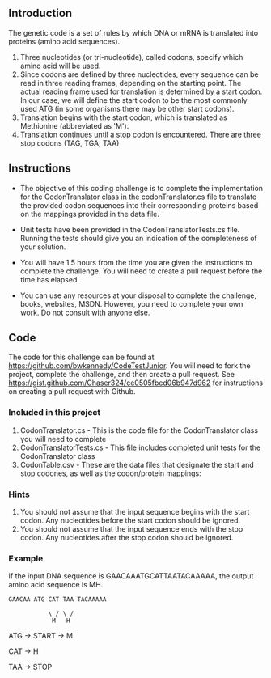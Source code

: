 
## Introduction
The genetic code is a set of rules by which DNA or mRNA is translated into proteins (amino acid sequences).

1. Three nucleotides (or tri-nucleotide), called codons, specify which amino acid will be used.
2. Since codons are defined by three nucleotides, every sequence can be read in three reading frames, depending on the starting point. The actual reading frame used for translation is determined by a start codon. 
In our case, we will define the start codon to be the most commonly used ATG (in some organisms there may be other start codons).
3. Translation begins with the start codon, which is translated as Methionine (abbreviated as 'M').
4. Translation continues until a stop codon is encountered. There are three stop codons (TAG, TGA, TAA)

## Instructions

- The objective of this coding challenge is to complete the implementation for the CodonTranslator class in the codonTranslator.cs file to translate the provided codon sequences into their corresponding proteins based on the mappings provided in the data file.  

- Unit tests have been provided in the CodonTranslatorTests.cs file.  Running the tests should give you an indication of the completeness of your solution. 

- You will have 1.5 hours from the time you are given the instructions to complete the challenge.  You will need to create a pull request before the time has elapsed. 

- You can use any resources at your disposal to complete the challenge, books, websites, MSDN.  However, you need to complete your own work.  Do not consult with anyone else. 

## Code

The code for this challenge can be found at https://github.com/bwkennedy/CodeTestJunior. You will need to fork the project, complete the challenge, and then create a pull request. See https://gist.github.com/Chaser324/ce0505fbed06b947d962 for instructions on creating a pull request with Github.

### Included in this project

1. CodonTranslator.cs - This is the code file for the CodonTranslator class you will need to complete
2. CodonTranslatorTests.cs - This file includes completed unit tests for the CodonTranslator class
3. CodonTable.csv - These are the data files that designate the start and stop codones, as well as the codon/protein mappings:

### Hints

1. You should not assume that the input sequence begins with the start codon. Any nucleotides before the start codon should be ignored.
2. You should not assume that the input sequence ends with the stop codon. Any nucleotides after the stop codon should be ignored.

### Example

If the input DNA sequence is GAACAAATGCATTAATACAAAAA, the output amino acid sequence is MH.

    GAACAA ATG CAT TAA TACAAAAA

               \ / \ /
                M   H
        
ATG -> START -> M

CAT -> H

TAA -> STOP